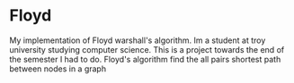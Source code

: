 # Floyd
My implementation of Floyd warshall's algorithm.
Im a student at troy university studying computer science. 
This is a project towards the end of the semester I had to do. Floyd's algorithm find the all pairs shortest path between nodes in a graph

